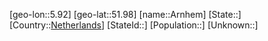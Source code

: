 ﻿---
location: [51.98,5.92]
type: City
tags:
- geo/City


SpocWebEntityId: 28877
isDeleted: false
confidential: public

---
[geo-lon::5.92]
[geo-lat::51.98]
[name::Arnhem]
[State::]
[Country::[Netherlands](geo/Continent/Europe/Netherlands.md)]
[StateId::]
[Population::]
[Unknown::]

